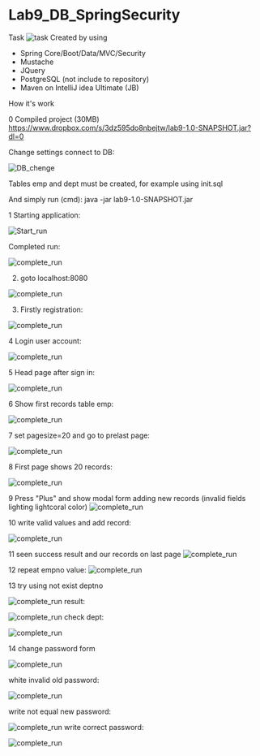 # Lab9_DB_SpringSecurity
Task
![task](images/0.PNG)
Created by using 
- Spring Core/Boot/Data/MVC/Security
- Mustache
- JQuery
- PostgreSQL (not include to repository)
- Maven
on IntelliJ idea Ultimate (JB)

How it's work

0 Compiled project (30MB)
https://www.dropbox.com/s/3dz595do8nbejtw/lab9-1.0-SNAPSHOT.jar?dl=0

Change settings connect to DB: 

![DB_chenge](images/1.PNG)

Tables emp and dept must be created, for example using init.sql

And simply run (cmd):
java -jar lab9-1.0-SNAPSHOT.jar

1 Starting application:

![Start_run](images/2.PNG)

Completed run:

![complete_run](images/3.PNG)

2. goto localhost:8080

![complete_run](images/4.PNG)

3. Firstly registration:

![complete_run](images/5.PNG)

4 Login user account:

![complete_run](images/6.PNG)

5 Head page after sign in:

![complete_run](images/7.PNG)

6 Show first records table emp:

![complete_run](images/8.PNG)

7 set pagesize=20 and go to prelast page:

![complete_run](images/9.PNG)

8 First page shows 20 records:

![complete_run](images/10.PNG)

9 Press "Plus" and show modal form adding new records (invalid fields lighting lightcoral color)
![complete_run](images/11.PNG)

10 write valid values and add record:

![complete_run](images/12.PNG)

11 seen success result and our records on last page 
![complete_run](images/13.PNG)

12 repeat empno value: 
![complete_run](images/14.PNG)

13 try using not exist deptno

![complete_run](images/15.PNG)
result:

![complete_run](images/16.PNG)
check dept:

![complete_run](images/17.PNG)

14 change password form

![complete_run](images/18.PNG)

white invalid old password:

![complete_run](images/19.PNG)

write not equal new password:

![complete_run](images/20.PNG)
write correct password:

![complete_run](images/21.PNG)
